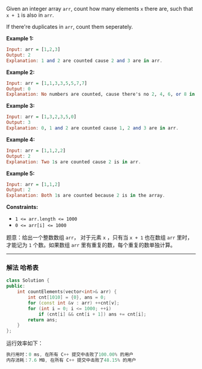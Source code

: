 Given an integer array `arr`, count how many elements `x` there are, such that `x + 1` is also in `arr`.

If there're duplicates in `arr`, count them seperately.

 

**Example 1:**

```haskell
Input: arr = [1,2,3]
Output: 2
Explanation: 1 and 2 are counted cause 2 and 3 are in arr.
```

**Example 2:**

```haskell
Input: arr = [1,1,3,3,5,5,7,7]
Output: 0
Explanation: No numbers are counted, cause there's no 2, 4, 6, or 8 in arr.
```

**Example 3:**

```haskell
Input: arr = [1,3,2,3,5,0]
Output: 3
Explanation: 0, 1 and 2 are counted cause 1, 2 and 3 are in arr.
```

**Example 4:**

```haskell
Input: arr = [1,1,2,2]
Output: 2
Explanation: Two 1s are counted cause 2 is in arr.
```

**Example 5:**

```haskell
Input: arr = [1,1,2]
Output: 2
Explanation: Both 1s are counted because 2 is in the array.
```

**Constraints:**
- `1 <= arr.length <= 1000`
-  `0 <= arr[i] <= 1000`

题意：给出一个整数数组 `arr`， 对于元素 `x` ，只有当 `x + 1` 也在数组 `arr` 里时，才能记为 `1` 个数。如果数组 `arr` 里有重复的数，每个重复的数单独计算。

---
### 解法 哈希表
```cpp
class Solution {
public:
    int countElements(vector<int>& arr) {
        int cnt[1010] = {0}, ans = 0;
        for (const int &v : arr) ++cnt[v];
        for (int i = 0; i <= 1000; ++i) 
            if (cnt[i] && cnt[i + 1]) ans += cnt[i];
        return ans;
    }
};
```
运行效率如下：
```cpp
执行用时：0 ms, 在所有 C++ 提交中击败了100.00% 的用户
内存消耗：7.6 MB, 在所有 C++ 提交中击败了48.15% 的用户
```
